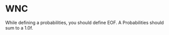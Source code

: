 # WNC

While defining a probabilities, you should define EOF.
A Probabilities should sum to a 1.0f.
